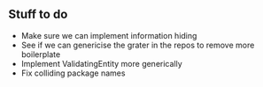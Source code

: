 Stuff to do
-----------
* Make sure we can implement information hiding
* See if we can genericise the grater in the repos to remove more
boilerplate
* Implement ValidatingEntity more generically
* Fix colliding package names
